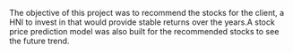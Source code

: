 The objective of this project was to recommend the stocks for the client, a HNI to invest in that would provide stable returns over the years.A stock price prediction model was also built for the recommended stocks to see the future trend.
